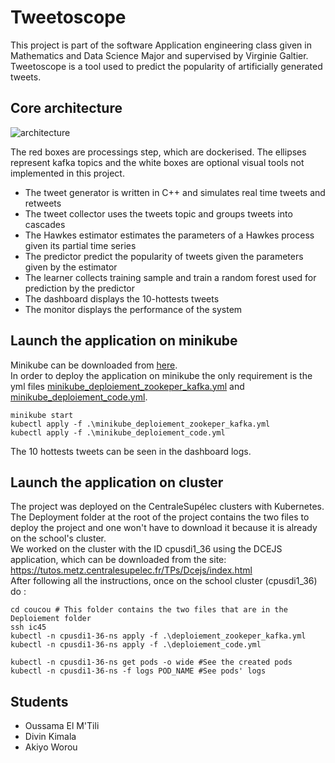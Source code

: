 # Tweetoscope

This project is part of the software Application engineering class given in Mathematics and Data Science Major and supervised by Virginie Galtier. Tweetoscope is a tool used to predict the popularity of artificially generated tweets.

## Core architecture

![architecture](https://pennerath.pages.centralesupelec.fr/tweetoscope/graphviz-images/ead74cb4077631acad74606a761525fe2a3228c1.svg)

The red boxes are processings step, which are dockerised. The ellipses represent kafka topics and the white boxes are optional visual tools not implemented in this project.

- The tweet generator is written in C++ and simulates real time tweets and retweets
- The tweet collector uses the tweets topic and groups tweets into cascades
- The Hawkes estimator estimates the parameters of a Hawkes process given its partial time series
- The predictor predict the popularity of tweets given the parameters given by the estimator
- The learner collects training sample and train a random forest used for prediction by the predictor
- The dashboard displays the 10-hottests tweets
- The monitor displays the performance of the system

## Launch the application on minikube

Minikube can be downloaded from [here](https://minikube.sigs.k8s.io/docs/start/). <br>
In order to deploy the application on minikube the only requirement is the yml files [minikube_deploiement_zookeper_kafka.yml](https://gitlab-student.centralesupelec.fr/tweetos-buddies/tweetoscope/-/blob/c6911c6f19e38dc0cd659a8b9161104e9d736e24/Deploiement/minikube/minikube_deploiement_zookeper_kafka.yml) and [minikube_deploiement_code.yml](https://gitlab-student.centralesupelec.fr/tweetos-buddies/tweetoscope/-/blob/c6911c6f19e38dc0cd659a8b9161104e9d736e24/Deploiement/minikube/minikube_deploiement_code.yml).

```
minikube start
kubectl apply -f .\minikube_deploiement_zookeper_kafka.yml
kubectl apply -f .\minikube_deploiement_code.yml
```

The 10 hottests tweets can be seen in the dashboard logs.

## Launch the application on cluster
The project was deployed on the CentraleSupélec clusters with Kubernetes. <br>
The Deployment folder at the root of the project contains the two files to deploy the project and one won't have to download it because it is already on the school's cluster. <br>
We worked on the cluster with the ID cpusdi1_36 using the DCEJS application, which can be downloaded from the site: https://tutos.metz.centralesupelec.fr/TPs/Dcejs/index.html
<br>
After following all the instructions, once on the school cluster (cpusdi1_36) do :

```
cd coucou # This folder contains the two files that are in the Deploiement folder
ssh ic45
kubectl -n cpusdi1-36-ns apply -f .\deploiement_zookeper_kafka.yml
kubectl -n cpusdi1-36-ns apply -f .\deploiement_code.yml

kubectl -n cpusdi1-36-ns get pods -o wide #See the created pods
kubectl -n cpusdi1-36-ns -f logs POD_NAME #See pods' logs
```

## Students

- Oussama El M'Tili <br>
- Divin Kimala <br>
- Akiyo Worou <br>
